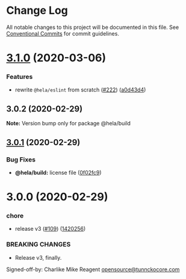 # Change Log

All notable changes to this project will be documented in this file.
See [Conventional Commits](https://conventionalcommits.org) for commit guidelines.

# [3.1.0](https://github.com/tunnckoCore/hela/compare/@hela/build@3.0.2...@hela/build@3.1.0) (2020-03-06)


### Features

* rewrite `@hela/eslint` from scratch ([#222](https://github.com/tunnckoCore/hela/issues/222)) ([a0d43d4](https://github.com/tunnckoCore/hela/commit/a0d43d41dfbd0ebe7c5f1aecc86ac6378fdd2139))





## 3.0.2 (2020-02-29)

**Note:** Version bump only for package @hela/build





## [3.0.1](https://github.com/tunnckoCore/hela/compare/@hela/build@3.0.0...@hela/build@3.0.1) (2020-02-29)


### Bug Fixes

* **@hela/build:** license file ([0f02fc9](https://github.com/tunnckoCore/hela/commit/0f02fc9069d5e51d318ed4449e223b773e0c54f0))





# 3.0.0 (2020-02-29)


### chore

* release v3 ([#109](https://github.com/tunnckoCore/hela/issues/109)) ([1420256](https://github.com/tunnckoCore/hela/commit/142025614ed269be06679582a5754c6dbadc6c93))


### BREAKING CHANGES

* Release v3, finally.

Signed-off-by: Charlike Mike Reagent <opensource@tunnckocore.com>
